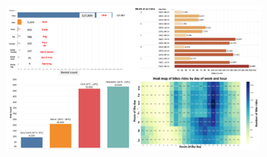 ![Chart](https://github.com/Atrash87/Data_Analytics_Projects/blob/main/Bike_Rentals_in_Budapest/Visuals/dash.png)

